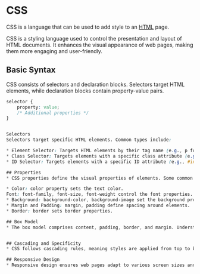 # CSS

CSS is a language that can be used to add style to an [HTML](/wiki/HTML) page.


CSS is a styling language used to control the presentation and layout of HTML documents. It enhances the visual appearance of web pages, making them more engaging and user-friendly.

## Basic Syntax

CSS consists of selectors and declaration blocks. Selectors target HTML elements, while declaration blocks contain property-value pairs.

```css
selector {
    property: value;
    /* Additional properties */
}


Selectors
Selectors target specific HTML elements. Common types include:

* Element Selector: Targets HTML elements by their tag name (e.g., p for paragraphs).
* Class Selector: Targets elements with a specific class attribute (e.g., .class-name).
* ID Selector: Targets elements with a specific ID attribute (e.g., #id-name).

## Properties
* CSS properties define the visual properties of elements. Some common properties include:

* Color: color property sets the text color.
Font: font-family, font-size, font-weight control the font properties.
* Background: background-color, background-image set the background properties.
* Margin and Padding: margin, padding define spacing around elements.
* Border: border sets border properties.

## Box Model
* The box model comprises content, padding, border, and margin. Understanding it is crucial for layout design.


## Cascading and Specificity
* CSS follows cascading rules, meaning styles are applied from top to bottom and can be overridden. Specificity determines which style takes precedence.

## Responsive Design
* Responsive design ensures web pages adapt to various screen sizes and devices. Techniques like media queries and flexible layouts are used.
